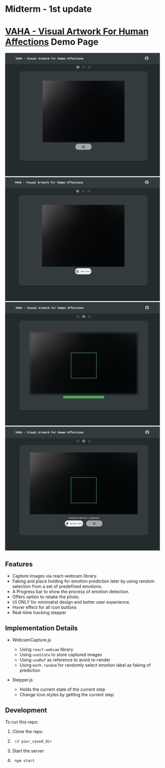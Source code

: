 # Midterm - 1st update

# [VAHA - Visual Artwork For Human Affections](https://github.com/zxxwxyyy/VAHA/) Demo Page

![t2i](./src/assets/1.png)
![t2i](./src/assets/2.png)
![t2i](./src/assets/3.png)
![t2i](./src/assets/4.png)


## Features

- Capture images via react-webcam library.
- Faking and place holding for emotion prediction later by using random selection from a set of predefined emotions.
- A Progress bar to show the process of emotion detection.
- Offers option to retake the photo.
- UI ONLY for minimalist design and better user experience.
- Hover effect for all icon buttons
- Real-time tracking stepper

## Implementation Details

- WebcamCapture.js
    - Using `react-webcam` library
    - Using `useState` to store captured images
    - Using `useRef` as reference to avoid re-render
    - Using `math.random` for randomly select emotion label as faking of prediction

- Stepper.js
    - Holds the current state of the current step
    - Change icon styles by getting the current step

## Development 

To run this repo:
1. Clone the repo
2. ```bash
    cd your_saved_dir
3. Start the server
4. ```bash
    npm start